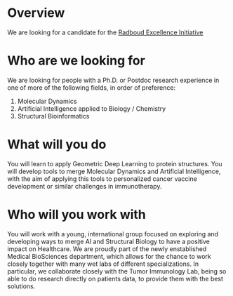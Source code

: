 # Overview

We are looking for a candidate for the [Radboud Excellence Initiative](https://www.ru.nl/en/staff/researchers/radboud-excellence-initiative)


# Who are we looking for

We are looking for people with a Ph.D. or Postdoc research experience in one of more of the following fields, in order of preference:

1. Molecular Dynamics
2. Artificial Intelligence applied to Biology / Chemistry
3. Structural Bioinformatics


# What will you do

You will learn to apply Geometric Deep Learning to protein structures. You will develop tools to merge Molecular Dynamics and Artificial Intelligence, with the aim of applying this tools to personalized cancer vaccine development or similar challenges in immunotherapy. 

# Who will you work with

You will work with a young, international group focused on exploring and developing ways to merge AI and Structural Biology to have a positive impact on Healthcare. We are proudly part of the newly enstablished Medical BioSciences department, which allows for the chance to work closely together with many wet labs of different specializations. In particular, we collaborate closely with the Tumor Immunology Lab, being so able to do research directly on patients data, to provide them with the best solutions.